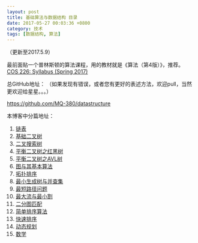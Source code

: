 ```yaml
---
layout: post
title: 基础算法与数据结构 目录
date: 2017-05-27 00:03:36 +0800
category: 技术
tags: [数据结构, 算法]
---
```


（更新至2017.5.9）

最前面贴一个普林斯顿的算法课程，用的教材就是《算法（第4版）》，推荐。
[COS 226: Syllabus (Spring 2017)](http://www.cs.princeton.edu/courses/archive/spring17/cos226/)


总GitHub地址：
（如果发现有错误，或者您有更好的表述方法，欢迎pull，当然更欢迎给星星。。。）

https://github.com/MQ-380/datastructure

本博客中分篇地址：

1. [链表](http://mqsh.me/index.php/2017/04/22/linkedlist/)
2. [基础二叉树](http://mqsh.me/index.php/2017/04/22/basicbinarytree/)
3. [二叉搜索树](http://mqsh.me/index.php/2017/04/23/binarysearchtree/)
4. [平衡二叉树之红黑树](http://mqsh.me/index.php/2017/04/25/redblacktree/)
5. [平衡二叉树之AVL树](http://mqsh.me/index.php/2017/04/25/avltree/)
6. [图与其基本算法](http://mqsh.me/index.php/2017/04/26/graphbasic/)
7. [拓扑排序](http://mqsh.me/index.php/2017/04/27/topological-sort/)
8. [最小生成树与并查集](http://mqsh.me/index.php/2017/04/28/mst/)
9. [最短路径问题](http://mqsh.me/index.php/2017/05/01/shortest_path/)
10. [最大流与最小割](http://mqsh.me/index.php/2017/05/02/maxflow/)
11. [二分图匹配](http://mqsh.me/index.php/2017/05/03/bipartitegraph/)
12. [简单排序算法](http://mqsh.me/index.php/2017/05/04/simplesort/)
13. [快速排序](http://mqsh.me/index.php/2017/05/05/quicksort/)
14. [动态规划](http://mqsh.me/index.php/2017/05/07/dp/)
15. [数学](http://mqsh.me/index.php/2017/05/09/maths/)